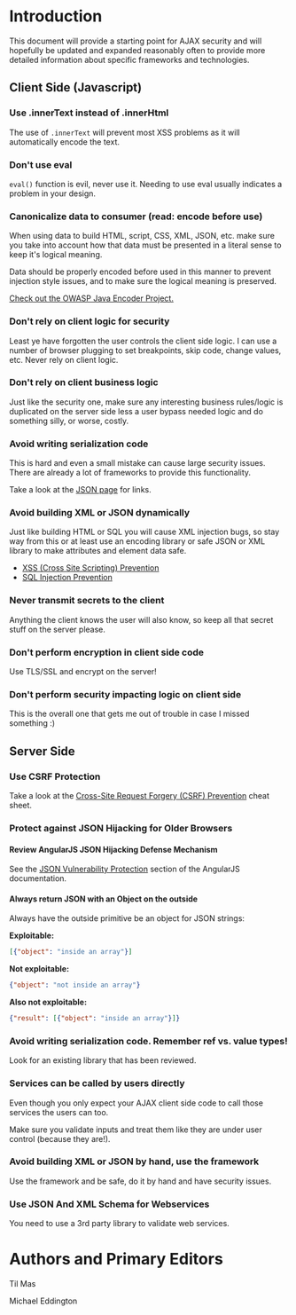# Introduction

This document will provide a starting point for AJAX security and will hopefully be updated and expanded reasonably often to provide more detailed information about specific frameworks and technologies.

## Client Side (Javascript)

### Use .innerText instead of .innerHtml

The use of `.innerText` will prevent most XSS problems as it will automatically encode the text.

### Don't use eval

`eval()` function is evil, never use it. Needing to use eval usually indicates a problem in your design.

### Canonicalize data to consumer (read: encode before use)

When using data to build HTML, script, CSS, XML, JSON, etc. make sure you take into account how that data must be presented in a literal sense to keep it's logical meaning. 

Data should be properly encoded before used in this manner to prevent injection style issues, and to make sure the logical meaning is preserved.

[Check out the OWASP Java Encoder Project.](https://www.owasp.org/index.php/OWASP_Java_Encoder_Project)

### Don't rely on client logic for security

Least ye have forgotten the user controls the client side logic. I can use a number of browser plugging to set breakpoints, skip code, change values, etc. Never rely on client logic.

### Don't rely on client business logic

Just like the security one, make sure any interesting business rules/logic is duplicated on the server side less a user bypass needed logic and do something silly, or worse, costly.

### Avoid writing serialization code

This is hard and even a small mistake can cause large security issues. There are already a lot of frameworks to provide this functionality. 

Take a look at the [JSON page](http://www.json.org/) for links.

### Avoid building XML or JSON dynamically

Just like building HTML or SQL you will cause XML injection bugs, so stay way from this or at least use an encoding library or safe JSON or XML library to make attributes and element data safe.

- [XSS (Cross Site Scripting) Prevention](Cross_Site_Scripting_Prevention_Cheat_Sheet.md)
- [SQL Injection Prevention](SQL_Injection_Prevention_Cheat_Sheet.md)

### Never transmit secrets to the client

Anything the client knows the user will also know, so keep all that secret stuff on the server please.

### Don't perform encryption in client side code

Use TLS/SSL and encrypt on the server!

### Don't perform security impacting logic on client side

This is the overall one that gets me out of trouble in case I missed something :)

## Server Side

### Use CSRF Protection

Take a look at the [Cross-Site Request Forgery (CSRF) Prevention](Cross-Site_Request_Forgery_Prevention_Cheat_Sheet.md) cheat sheet.

### Protect against JSON Hijacking for Older Browsers

#### Review AngularJS JSON Hijacking Defense Mechanism

See the [JSON Vulnerability Protection](https://docs.angularjs.org/api/ng/service/$http#json-vulnerability-protection) section of the AngularJS documentation.

#### Always return JSON with an Object on the outside

Always have the outside primitive be an object for JSON strings:

**Exploitable:**

```json
[{"object": "inside an array"}]
```

**Not exploitable:**

```json
{"object": "not inside an array"}
```

**Also not exploitable:**

```json
{"result": [{"object": "inside an array"}]}
```

### Avoid writing serialization code. Remember ref vs. value types!

Look for an existing library that has been reviewed.

### Services can be called by users directly

Even though you only expect your AJAX client side code to call those services the users can too. 

Make sure you validate inputs and treat them like they are under user control (because they are!).

### Avoid building XML or JSON by hand, use the framework

Use the framework and be safe, do it by hand and have security issues.

### Use JSON And XML Schema for Webservices

You need to use a 3rd party library to validate web services.

# Authors and Primary Editors

Til Mas

Michael Eddington
